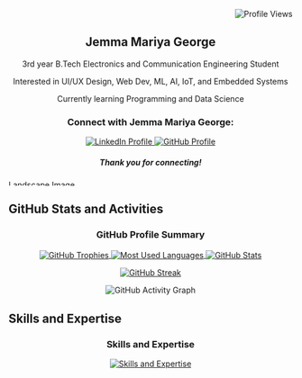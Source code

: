 <p align="right">
  <img src="https://komarev.com/ghpvc/?username=jemma-mg&label=Profile%20views&color=0e75b6&style=flat" alt="Profile Views">
</p>

<p align="center">
  <h2 align="center">Jemma Mariya George</h2>
  <p align="center">3rd year B.Tech Electronics and Communication Engineering Student</p>
  <p align="center">Interested in UI/UX Design, Web Dev, ML, AI, IoT, and Embedded Systems</p>
  <p align="center">Currently learning Programming and Data Science</p>
</p>

<p align="center">
  <h3 align="center">Connect with Jemma Mariya George:</h3>
  <div align="center" class="social-icons">
    <a target="_blank" href="https://www.linkedin.com/in/jemma-mariya-george/">
      <img src="https://img.icons8.com/doodle/40/000000/linkedin--v2.png" alt="LinkedIn Profile">
    </a>
    <a target="_blank" href="https://github.com/jemma-mg">
      <img src="https://img.icons8.com/doodle/40/000000/github--v1.png" alt="GitHub Profile">
    </a>
  </div>
  <h5 align="center"><i>Thank you for connecting!</i></h5>
</p>

<p align="left">
  <a href="https://ibb.co/Zg7Y7N2">
    <img height="10" width="1000" src="https://i.ibb.co/R6dBd7j/596357.jpg" alt="Landscape Image">
  </a>
</p>

## GitHub Stats and Activities

<div align="center">
  <h3>GitHub Profile Summary</h3>
  <a href="https://github.com/jemma-mg/github-profile-trophy">
    <img align="center" src="https://github-profile-trophy.vercel.app/?username=jemma-mg&column=5&row=1" alt="GitHub Trophies">
  </a>
  <a href="">
    <img align="center" src="https://github-readme-stats-git-masterrstaa-rickstaa.vercel.app/api/top-langs/?username=jemma-mg&langs_count=8&theme=vue&layout=compact" alt="Most Used Languages">
  </a>
  <a href="">
    <img align="center" src="https://github-readme-stats-sigma-five.vercel.app/api?username=jemma-mg&show_icons=true&include_all_commits=true&count_private=true&theme=vue&line_height=26" alt="GitHub Stats">
  </a>
  
  [![GitHub Streak](https://streak-stats.demolab.com/?user=jemma-mg)](https://git.io/streak-stats)
  
  ![GitHub Activity Graph](https://github-readme-activity-graph.vercel.app/graph?username=jemma-mg&theme=react&line=30a14e&point=40c463&area_color=216e39&area=true&radius=10)
</div>

## Skills and Expertise

<div align="center">
  <h3>Skills and Expertise</h3>
  <a href="https://skillicons.dev/icons?i=js,html,css,bootstrap,c,py,figma,ai,react,flask,github,git,linkedin">
    <img align="center" src="https://skillicons.dev/icons?i=js,html,css,bootstrap,c,py,figma,ai,react,flask,github,git,linkedin" alt="Skills and Expertise">
  </a>
</div>
